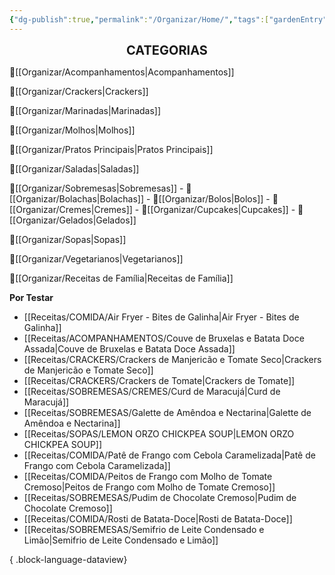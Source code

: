 ```yaml
---
{"dg-publish":true,"permalink":"/Organizar/Home/","tags":["gardenEntry"]}
---
```


<div style="text-align: center;"> <span style="font-size: 20px;"><b>CATEGORIAS</b></span> </div>

🍚[[Organizar/Acompanhamentos\|Acompanhamentos]]

🥟[[Organizar/Crackers\|Crackers]]

🥣[[Organizar/Marinadas\|Marinadas]]

🧉[[Organizar/Molhos\|Molhos]]

🍗[[Organizar/Pratos Principais\|Pratos Principais]]

🥗[[Organizar/Saladas\|Saladas]]

🍭[[Organizar/Sobremesas\|Sobremesas]]
		- 🍪[[Organizar/Bolachas\|Bolachas]]
		- 🍰[[Organizar/Bolos\|Bolos]]
		- 🍯[[Organizar/Cremes\|Cremes]]
		- 🧁[[Organizar/Cupcakes\|Cupcakes]]
		- 🍧[[Organizar/Gelados\|Gelados]]
		
🍲[[Organizar/Sopas\|Sopas]]

🌿[[Organizar/Vegetarianos\|Vegetarianos]]

🏡[[Organizar/Receitas de Família\|Receitas de Família]]

**Por Testar**
- [[Receitas/COMIDA/Air Fryer - Bites de Galinha\|Air Fryer - Bites de Galinha]]
- [[Receitas/ACOMPANHAMENTOS/Couve de Bruxelas e Batata Doce Assada\|Couve de Bruxelas e Batata Doce Assada]]
- [[Receitas/CRACKERS/Crackers de Manjericão e Tomate Seco\|Crackers de Manjericão e Tomate Seco]]
- [[Receitas/CRACKERS/Crackers de Tomate\|Crackers de Tomate]]
- [[Receitas/SOBREMESAS/CREMES/Curd de Maracujá\|Curd de Maracujá]]
- [[Receitas/SOBREMESAS/Galette de Amêndoa e Nectarina\|Galette de Amêndoa e Nectarina]]
- [[Receitas/SOPAS/LEMON ORZO CHICKPEA SOUP\|LEMON ORZO CHICKPEA SOUP]]
- [[Receitas/COMIDA/Patê de Frango com Cebola Caramelizada\|Patê de Frango com Cebola Caramelizada]]
- [[Receitas/COMIDA/Peitos de Frango com Molho de Tomate Cremoso\|Peitos de Frango com Molho de Tomate Cremoso]]
- [[Receitas/SOBREMESAS/Pudim de Chocolate Cremoso\|Pudim de Chocolate Cremoso]]
- [[Receitas/COMIDA/Rosti de Batata-Doce\|Rosti de Batata-Doce]]
- [[Receitas/SOBREMESAS/Semifrio de Leite Condensado e Limão\|Semifrio de Leite Condensado e Limão]]

{ .block-language-dataview}
